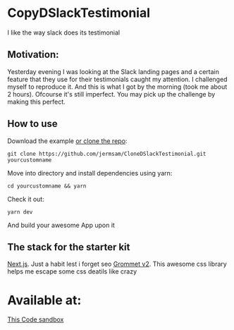 # CopyDSlackTestimonial
I like the way slack does its testimonial

## Motivation:
Yesterday evening I was looking at the Slack landing pages and a certain feature that they use for their testimonials caught my attention.
I challenged myself to reproduce it. And this is what I got by the morning (took me about 2 hours). Ofcourse it's still imperfect. You may pick up the challenge by making this perfect.

## How to use

Download the example [or clone the repo](https://github.com/jermsam/CloneDSlackTestimonial.git):

```
git clone https://github.com/jermsam/CloneDSlackTestimonial.git yourcustomname
```

Move into directory and install dependencies using yarn:

```
cd yourcustomname && yarn
```
Check it out:

```
yarn dev
```
And build your awesome App upon it

## The stack for the starter kit

[Next.js](https://github.com/zeit/next.js). Just a habit lest i forget seo
[Grommet v2](https://v2.grommet.io). This awesome css library helps me escape some css deatils like crazy


# Available at:

[This Code sandbox](https://codesandbox.io/s/jolly-goldstine-fc9kd?fontsize=14&hidenavigation=1&theme=dark)
